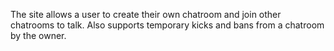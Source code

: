 The site allows a user to create their own chatroom and join other chatrooms to talk. Also supports temporary kicks and bans from a chatroom by the owner.
